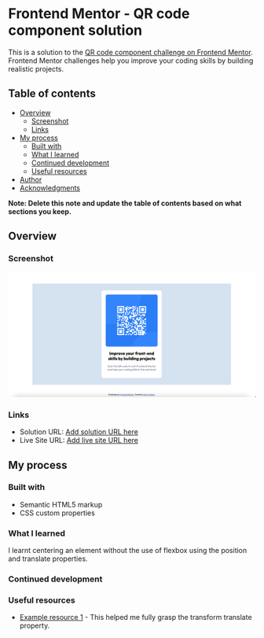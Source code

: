 # Frontend Mentor - QR code component solution

This is a solution to the [QR code component challenge on Frontend Mentor](https://www.frontendmentor.io/challenges/qr-code-component-iux_sIO_H). Frontend Mentor challenges help you improve your coding skills by building realistic projects. 

## Table of contents

- [Overview](#overview)
  - [Screenshot](#screenshot)
  - [Links](#links)
- [My process](#my-process)
  - [Built with](#built-with)
  - [What I learned](#what-i-learned)
  - [Continued development](#continued-development)
  - [Useful resources](#useful-resources)
- [Author](#author)
- [Acknowledgments](#acknowledgments)

**Note: Delete this note and update the table of contents based on what sections you keep.**

## Overview

### Screenshot

![](./screenshot-desktop.png)

### Links

- Solution URL: [Add solution URL here](https://zuhur.github.io/)
- Live Site URL: [Add live site URL here](https://zuhur.github.io/qr-code-component/)

## My process

### Built with

- Semantic HTML5 markup
- CSS custom properties

### What I learned

I learnt centering an element without the use of flexbox using the position and translate properties.


### Continued development


### Useful resources

- [Example resource 1](https://www.youtube.com/watch?v=rzD-cPhq02E&t=13s&ab_channel=WebDevSimplified) - This helped me fully grasp the transform translate property.
